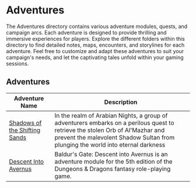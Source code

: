 # Adventures

The Adventures directory contains various adventure modules, quests, and campaign arcs. Each adventure is designed to provide thrilling and immersive experiences for players. Explore the different folders within this directory to find detailed notes, maps, encounters, and storylines for each adventure. Feel free to customize and adapt these adventures to suit your campaign's needs, and let the captivating tales unfold within your gaming sessions.

## Adventures

| Adventure Name | Description |
|----------------|-------------|
| [Shadows of the Shifting Sands](<homebrew/short/shadows of the shifting sands/2_episode_1.md>) | In the realm of Arabian Nights, a group of adventurers embarks on a perilous quest to retrieve the stolen Orb of Al'Mazhar and prevent the malevolent Shadow Sultan from plunging the world into eternal darkness |
| [Descent Into Avernus](<wotr/descent into avernus/session1/0_synopsis.md>) | Baldur's Gate: Descent into Avernus is an adventure module for the 5th edition of the Dungeons & Dragons fantasy role-playing game.  |

